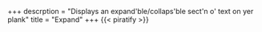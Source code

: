 +++
descrption = "Displays an expand'ble/collaps'ble sect'n o' text on yer plank"
title = "Expand"
+++
{{< piratify >}}
